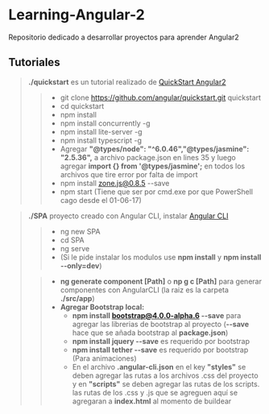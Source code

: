 # Learning-Angular-2
<p>Repositorio dedicado a desarrollar proyectos para aprender Angular2</p>

## Tutoriales

> **./quickstart** es un tutorial realizado de [QuickStart Angular2](https://angular.io/docs/ts/latest/guide/setup.html)
>>+ git clone https://github.com/angular/quickstart.git quickstart
>>+ cd quickstart
>>+ npm install
>>+ npm install concurrently -g
>>+ npm install lite-server -g
>>+ npm install typescript -g
>>+ Agregar **"@types/node": "^6.0.46","@types/jasmine": "2.5.36",** a archivo package.json en lines 35 y luego agregar **import {} from '@types/jasmine';** en todos los archivos que tire error por falta de import
>>+ npm install zone.js@0.8.5 --save
>>+ npm start (Tiene que ser por cmd.exe por que PowerShell cago desde el 01-06-17)

> **./SPA** proyecto creado con Angular CLI, instalar [Angular CLI](https://github.com/angular/angular-cli)
>>+ ng new SPA
>>+ cd SPA
>>+ ng serve
>>+ (Si le pide instalar los modulos use **npm install** y **npm install --only=dev**)
>
>>+ **ng generate component [Path]** o **np g c [Path]** para generar componentes con AngularCLI (la raiz es la carpeta **./src/app**)
>>+ **Agregar Bootstrap local:**
>>   - **npm install bootstrap@4.0.0-alpha.6 --save** para agregar las librerias de bootstrap al proyecto (**--save** hace que se añada bootstrap al **package.json**)
>>   - **npm install jquery --save** es requerido por bootstrap
>>   - **npm install tether --save** es requerido por bootstrap (Para animaciones)
>>   - En el archivo **.angular-cli.json** en el key **"styles"** se deben agregar las rutas a los archivos .css del proyecto y en **"scripts"** se deben agregar las rutas de los scripts. las rutas de los .css y .js que se agreguen aquí se agregaran a **index.html** al momento de buildear
